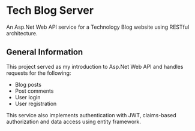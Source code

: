 ﻿# Tech Blog Server

An Asp.Net Web API service for a Technology Blog website using RESTful architecture.

## General Information

This project served as my introduction to Asp.Net Web API and handles requests for the following:

* Blog posts
* Post comments
* User login
* User registration

This service also implements authentication with JWT, claims-based authorization and data access using entity framework.